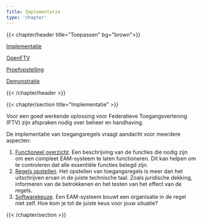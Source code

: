 ```yaml
---
Title: Implementatie
type: 'chapter'
---
```


{{< chapter/header title="Toepassen" bg="brown">}}

<div class="sub-navigation-wrapper">
    <div class="utrecht-paragraph pt-1 sub-navigation-tab sub-navigation-tab-selected">
       <p>
          <a href="../implementatie">Implementatie</a> 
       </p>
    </div>
    <div class="utrecht-paragraph pt-1 sub-navigation-tab bg-rhc-color-donkerbruin-50">
       <p>
          <a href="../openftv">OpenFTV</a>
       </p>
    </div>
    <div class="utrecht-paragraph pt-1 sub-navigation-tab bg-rhc-color-donkerbruin-50">
       <p>
          <a href="../proefopstelling">Proefopstelling</a> 
       </p>
    </div>
    <div class="utrecht-paragraph pt-1 sub-navigation-tab bg-rhc-color-donkerbruin-50">
       <p>
          <a href="../demonstratie">Demonstratie</a>
       </p>
    </div>
</div>

{{< /chapter/header >}}

{{< chapter/section title="Implementatie" >}}

Voor een goed werkende oplossing voor Federatieve Toegangsverlening (FTV) zijn afspraken nodig over beheer en handhaving. 

De implementatie van toegangsregels vraagt aandacht voor meerdere aspecten:

1. [Functioneel overzicht](./functioneel). Een beschrijving van de functies die nodig zijn om een compleet EAM-systeem te laten functioneren. Dit kan helpen om te controleren dat alle essentiële functies belegd zijn.
2. [Regels opstellen](./stappenplan). Het opstellen van toegangsregels is meer dan het uitschrijven ervan in de juiste technische taal. Zoals juridische dekking, informeren van de betrokkenen en het testen van het effect van de regels.
3. [Softwarekeuze](./softwarekeus). Een EAM-systeem bouwt een organisatie in de regel niet zelf. Hoe kom je tot de juiste keus voor jouw situatie?

{{< /chapter/section >}}
